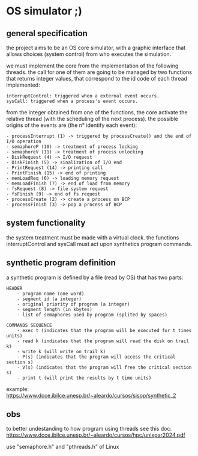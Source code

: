 # OS simulator ;)

## general specification

the project aims to be an OS core simulator, with a graphic interface that allows choices (system control) from who executes the simulation.

we must implement the core from the implementation of the following threads. the call for one of them are going to be managed by two functions that returns integer values, that correspond to the id code of each thread implemented:

    interruptControl: triggered when a external event occurs.
    sysCall: triggered when a process's event occurs.

from the integer obtained from one of the functions, the core activate the relative thread (with the scheduling of the next process).
the possible origins of the events are (the n° identify each event):

    
    - processInterrupt (1) -> triggered by processCreate() and the end of I/O operation
    - semaphoreP (10) -> treatment of process locking
    - semaphoreV (11) -> treatment of process unlocking
    - DiskRequest (4) -> I/O request
    - DiskFinish (5) -> sinalization of I/O end
    - PrintRequest (14) -> printing call
    - PrintFinish (15) -> end of printing
    - memLoadReq (6) -> loading memory request
    - memLoadFinish (7) -> end of load from memory
    - fsRequest (8) -> file system request
    - fsFinish (9) -> end of fs request
    - processCreate (2) -> create a process on BCP
    - processFinish (3) -> pop a process of BCP

## system functionality

the system treatment must be made with a virtual clock.
the functions interruptControl and sysCall must act upon synthetics program commands.

## synthetic program definition

a synthetic program is defined by a file (read by OS) that has two parts:

    HEADER
        - program name (one word)
        - segment id (a integer)
        - original priority of program (a integer)
        - segment length (in kbytes)
        - list of semaphores used by program (splited by spaces)

    COMMANDS SEQUENCE
        - exec t (indicates that the program will be executed for t times units)
        - read k (indicates that the program will read the disk on trail k)
        - write k (will write on trail k)
        - P(s) (indicates that the program will access the critical section s)
        - V(s) (indicates that the program will free the critical section s)
        - print t (will print the results by t time units)

example: https://www.dcce.ibilce.unesp.br/~aleardo/cursos/sisop/synthetic_2

## obs

to better undestanding to how program using threads see this doc: https://www.dcce.ibilce.unesp.br/~aleardo/cursos/hpc/unixpar2024.pdf

use "semaphore.h" and "pthreads.h" of Linux


